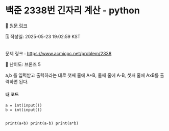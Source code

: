 # 백준 2338번 긴자리 계산 - python

🔗 [원문 링크](https://velog.io/@tjeudeud/%EB%B0%B1%EC%A4%80-2338%EB%B2%88-%EA%B8%B4%EC%9E%90%EB%A6%AC-%EA%B3%84%EC%82%B0-python)

🗓 작성일: 2025-05-23 19:02:59 KST

<p><img alt="" src="https://velog.velcdn.com/images/tjeudeud/post/eb339630-f60a-4bb2-b95c-529a534ef7b7/image.png" /></p>
<p>문제 링크 : <a href="https://www.acmicpc.net/problem/2338">https://www.acmicpc.net/problem/2338</a></p>
<p>🎯 난이도: 브론즈 5</p>
<p>a,b 를 입력받고 출력하라는 대로 첫째 줄에 A+B, 둘째 줄에 A-B, 셋째 줄에 AxB를 출력하면 된다.</p>
<h4 id="내-코드">내 코드</h4>
<pre><code>a = int(input())
b = int(input())

print(a+b)
print(a-b)
print(a*b)</code></pre>